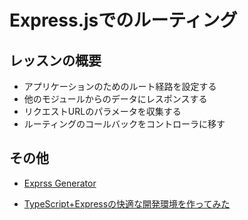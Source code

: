 # Express.jsでのルーティング

## レッスンの概要

- アプリケーションのためのルート経路を設定する
- 他のモジュールからのデータにレスポンスする
- リクエストURLのパラメータを収集する
- ルーティングのコールバックをコントローラに移す

## その他

- [Exprss Generator](https://expressjs.com/ja/starter/generator.html)

- [TypeScript+Expressの快適な開発環境を作ってみた](https://blog.mamansoft.net/2019/08/12/develop-express-with-typescript-cool-environment/)
